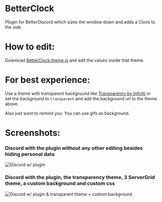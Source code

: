 # BetterClock

Plugin for BetterDiscord which sizes the window down and adds a Clock to the side.

# How to edit:

Download [BetterClock.theme.js](https://github.com/spthiel/BetterClock/blob/master/BetterClock.theme.css)
and edit the values inside that theme.

# For best experience:

Use a theme with transparent background like [Transparency by Infiniti](https://github.com/mashirochan/Mashiro-chan/blob/master/transparency.theme.css) or set the background to `transparent` and add the background url to the theme above.

Also just want to remind you: You can use gifs as background.

# Screenshots:

### Discord with the plugin without any other editing besides hiding personal data

![Discord w/ plugin](https://i.imgur.com/5Zhb0oE.png)

### Discord with the plugin, the transparency theme, 3 ServerGrid theme, a custom background and custom css

![Discord w/ plugin & transparent theme + custom background](https://i.imgur.com/ZFalcNb.png)
